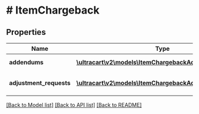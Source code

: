 # # ItemChargeback

## Properties

Name | Type | Description | Notes
------------ | ------------- | ------------- | -------------
**addendums** | [**\ultracart\v2\models\ItemChargebackAddendum[]**](ItemChargebackAddendum.md) | Addendums (deprecated) | [optional]
**adjustment_requests** | [**\ultracart\v2\models\ItemChargebackAdjustmentRequest[]**](ItemChargebackAdjustmentRequest.md) | Adjustment requests (deprecated) | [optional]

[[Back to Model list]](../../README.md#models) [[Back to API list]](../../README.md#endpoints) [[Back to README]](../../README.md)
